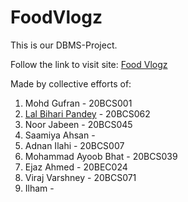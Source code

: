 # FoodVlogz
This is our DBMS-Project.

Follow the link to visit site: [Food Vlogz](https://its-gufran.github.io/FoodVlogz/frontend/)

Made by collective efforts of:
1. Mohd Gufran - 20BCS001
2. [Lal Bihari Pandey](https://github.com/xpandeyed) - 20BCS062
3. Noor Jabeen - 20BCS045
4. Saamiya Ahsan - 
5. Adnan Ilahi - 20BCS007
6. Mohammad Ayoob Bhat - 20BCS039
7. Ejaz Ahmed - 20BEC024
8. Viraj Varshney - 20BCS071
9. Ilham - 

